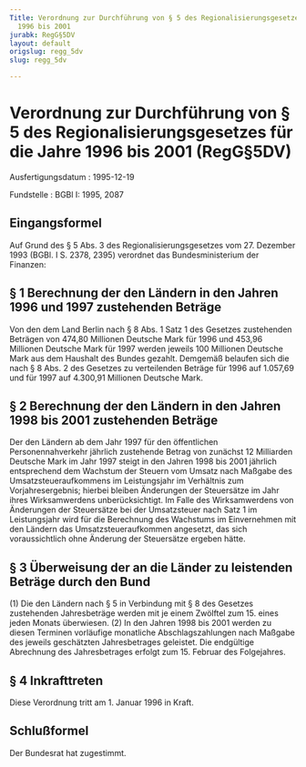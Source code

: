```yaml
---
Title: Verordnung zur Durchführung von § 5 des Regionalisierungsgesetzes für die Jahre
  1996 bis 2001
jurabk: RegG§5DV
layout: default
origslug: regg_5dv
slug: regg_5dv

---
```


# Verordnung zur Durchführung von § 5 des Regionalisierungsgesetzes für die Jahre 1996 bis 2001 (RegG§5DV)

Ausfertigungsdatum
:   1995-12-19

Fundstelle
:   BGBl I: 1995, 2087



## Eingangsformel

Auf Grund des § 5 Abs. 3 des Regionalisierungsgesetzes vom 27. Dezember 1993 (BGBl. I S. 2378, 2395) verordnet das Bundesministerium der Finanzen:


## § 1 Berechnung der den Ländern in den Jahren 1996 und 1997 zustehenden Beträge

Von den dem Land Berlin nach § 8 Abs. 1 Satz 1 des Gesetzes zustehenden Beträgen von 474,80 Millionen Deutsche Mark für 1996 und 453,96 Millionen Deutsche Mark für 1997 werden jeweils 100 Millionen Deutsche Mark aus dem Haushalt des Bundes gezahlt. Demgemäß belaufen sich die nach § 8 Abs. 2 des Gesetzes zu verteilenden Beträge für 1996 auf 1.057,69 und für 1997 auf 4.300,91 Millionen Deutsche Mark.


## § 2 Berechnung der den Ländern in den Jahren 1998 bis 2001 zustehenden Beträge

Der den Ländern ab dem Jahr 1997 für den öffentlichen Personennahverkehr jährlich zustehende Betrag von zunächst 12 Milliarden Deutsche Mark im Jahr 1997 steigt in den Jahren 1998 bis 2001 jährlich entsprechend dem Wachstum der Steuern vom Umsatz nach Maßgabe des Umsatzsteueraufkommens im Leistungsjahr im Verhältnis zum Vorjahresergebnis; hierbei bleiben Änderungen der Steuersätze im Jahr ihres Wirksamwerdens unberücksichtigt. Im Falle des Wirksamwerdens von Änderungen der Steuersätze bei der Umsatzsteuer nach Satz 1 im Leistungsjahr wird für die Berechnung des Wachstums im Einvernehmen mit den Ländern das Umsatzsteueraufkommen angesetzt, das sich voraussichtlich ohne Änderung der Steuersätze ergeben hätte.


## § 3 Überweisung der an die Länder zu leistenden Beträge durch den Bund

(1) Die den Ländern nach § 5 in Verbindung mit § 8 des Gesetzes zustehenden Jahresbeträge werden mit je einem Zwölftel zum 15. eines jeden Monats überwiesen. (2) In den Jahren 1998 bis 2001 werden zu diesen Terminen vorläufige monatliche Abschlagszahlungen nach Maßgabe des jeweils geschätzten Jahresbetrages geleistet. Die endgültige Abrechnung des Jahresbetrages erfolgt zum 15. Februar des Folgejahres.


## § 4 Inkrafttreten

Diese Verordnung tritt am 1. Januar 1996 in Kraft.


## Schlußformel

Der Bundesrat hat zugestimmt.

